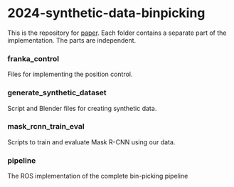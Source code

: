 # 2024-synthetic-data-binpicking
This is the repository for [paper]().
Each folder contains a separate part of the implementation. The parts are independent.

### franka_control 
Files for implementing the position control.

### generate_synthetic_dataset
Script and Blender files for creating synthetic data.

### mask_rcnn_train_eval
Scripts to train and evaluate Mask R-CNN using our data.

### pipeline
The ROS implementation of the complete bin-picking pipeline
